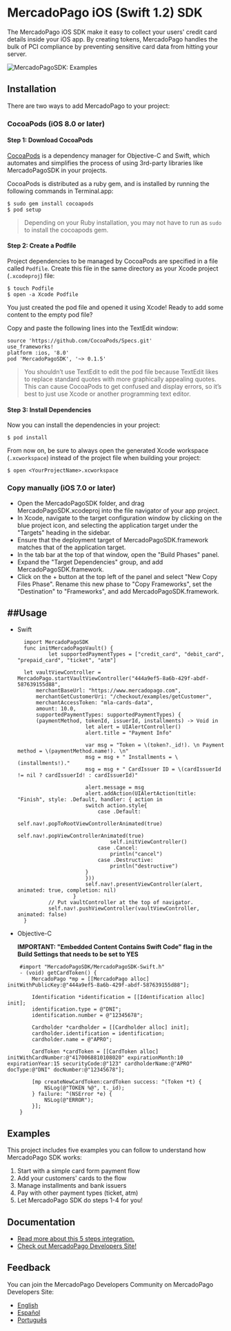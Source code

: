 # MercadoPago iOS (Swift 1.2) SDK
The MercadoPago iOS SDK make it easy to collect your users' credit card details inside your iOS app. By creating tokens, MercadoPago handles the bulk of PCI compliance by preventing sensitive card data from hitting your server.

![MercadoPagoSDK: Examples](https://raw.githubusercontent.com/mercadopago/sdk-ios/master/Screenshots/mercadopagosdk.png)

## Installation

There are two ways to add MercadoPago to your project:

### CocoaPods (iOS 8.0 or later)

#### Step 1: Download CocoaPods

[CocoaPods](http://cocoapods.org) is a dependency manager for Objective-C and Swift, which automates and simplifies the process of using 3rd-party libraries like MercadoPagoSDK in your projects.

CocoaPods is distributed as a ruby gem, and is installed by running the following commands in Terminal.app:

    $ sudo gem install cocoapods
    $ pod setup

> Depending on your Ruby installation, you may not have to run as `sudo` to install the cocoapods gem.

#### Step 2: Create a Podfile

Project dependencies to be managed by CocoaPods are specified in a file called `Podfile`. Create this file in the same directory as your Xcode project (`.xcodeproj`) file:

    $ touch Podfile
    $ open -a Xcode Podfile

You just created the pod file and opened it using Xcode! Ready to add some content to the empty pod file?

Copy and paste the following lines into the TextEdit window:  
    
    source 'https://github.com/CocoaPods/Specs.git'
    use_frameworks!
    platform :ios, '8.0'
    pod 'MercadoPagoSDK', '~> 0.1.5'

> You shouldn’t use TextEdit to edit the pod file because TextEdit likes to replace standard quotes with more graphically appealing quotes. This can cause CocoaPods to get confused and display errors, so it’s best to just use Xcode or another programming text editor.

#### Step 3: Install Dependencies

Now you can install the dependencies in your project:

    $ pod install

From now on, be sure to always open the generated Xcode workspace (`.xcworkspace`) instead of the project file when building your project:

    $ open <YourProjectName>.xcworkspace

### Copy manually (iOS 7.0 or later)

- Open the MercadoPagoSDK folder, and drag MercadoPagoSDK.xcodeproj into the file navigator of your app project.
- In Xcode, navigate to the target configuration window by clicking on the blue project icon, and selecting the application target under the "Targets" heading in the sidebar.
- Ensure that the deployment target of MercadoPagoSDK.framework matches that of the application target.
- In the tab bar at the top of that window, open the "Build Phases" panel.
- Expand the "Target Dependencies" group, and add MercadoPagoSDK.framework.
- Click on the + button at the top left of the panel and select "New Copy Files Phase". Rename this new phase to "Copy Frameworks", set the "Destination" to "Frameworks", and add MercadoPagoSDK.framework.

##Usage
-----
- Swift 

        import MercadoPagoSDK
        func initMercadoPagoVault() {
                let supportedPaymentTypes = ["credit_card", "debit_card", "prepaid_card", "ticket", "atm"]
		
		let vaultViewController = MercadoPago.startVaultViewController("444a9ef5-8a6b-429f-abdf-587639155d88",
			merchantBaseUrl: "https://www.mercadopago.com", 
			merchantGetCustomerUri: "/checkout/examples/getCustomer", 
			merchantAccessToken: "mla-cards-data", 
			amount: 10.0, 
			supportedPaymentTypes: supportedPaymentTypes) { 
			(paymentMethod, tokenId, issuerId, installments) -> Void in
                        	let alert = UIAlertController()
                        	alert.title = "Payment Info"
                
                        	var msg = "Token = \(token?._id!). \n Payment method = \(paymentMethod.name!). \n"
                        	msg = msg + " Installments = \(installments!)."
                        	msg = msg + " CardIssuer ID = \(cardIssuerId != nil ? cardIssuerId! : cardIssuerId)"
                
                        	alert.message = msg
                        	alert.addAction(UIAlertAction(title: "Finish", style: .Default, handler: { action in
                          	switch action.style{
                            	case .Default:
                              		self.nav!.popToRootViewControllerAnimated(true)
                              		self.nav!.popViewControllerAnimated(true)
                              		self.initViewController()
                            	case .Cancel:
                              		println("cancel")
                            	case .Destructive:
                              		println("destructive")
                          	}
                        	}))
                        	self.nav!.presentViewController(alert, animated: true, completion: nil)
                    	}
                // Put vaultController at the top of navigator.
                self.nav!.pushViewController(vaultViewController, animated: false)
        }

- Objective-C

	**IMPORTANT: "Embedded Content Contains Swift Code" flag in the Build Settings that needs to be set to YES**
```objc
	#import "MercadoPagoSDK/MercadoPagoSDK-Swift.h"
	- (void) getCardToken() {
		MercadoPago *mp = [[MercadoPago alloc] initWithPublicKey:@"444a9ef5-8a6b-429f-abdf-587639155d88"];
	
		Identification *identification = [[Identification alloc] init];
		identification.type = @"DNI";
		identification.number = @"12345678";
	
		Cardholder *cardholder = [[Cardholder alloc] init];
		cardholder.identification = identification;
		cardholder.name = @"APRO";
	
		CardToken *cardToken = [[CardToken alloc] initWithCardNumber:@"4170068810108020" expirationMonth:10 expirationYear:15 securityCode:@"123" cardholderName:@"APRO" docType:@"DNI" docNumber:@"12345678"];
	
		[mp createNewCardToken:cardToken success: ^(Token *t) {
			NSLog(@"TOKEN %@", t._id);
		} failure: ^(NSError *e) {
			NSLog(@"ERROR");
		}];
	}
```
## Examples

This project includes five examples you can follow to understand how MercadoPago SDK works:

1. Start with a simple card form payment flow
2. Add your customers' cards to the flow
3. Manage installments and bank issuers
4. Pay with other payment types (ticket, atm)
5. Let MercadoPago SDK do steps 1-4 for you!

## Documentation

+ [Read more about this 5 steps integration.](http://labs.mercadopago.com.ar/developers/es/solutions/payments/custom-checkout/charge-with-creditcard/ios/)
+ [Check out MercadoPago Developers Site!](http://labs.mercadopago.com.ar/developers)

## Feedback

You can join the MercadoPago Developers Community on MercadoPago Developers Site:

+ [English](http://developers.mercadopago.com/developers-forum?lang=en_US)
+ [Español](http://developers.mercadopago.com/foro-de-desarrolladores?lang=es_AR)
+ [Português](http://developers.mercadopago.com/foro-de-desenvolvedores?lang=pt_BR)
